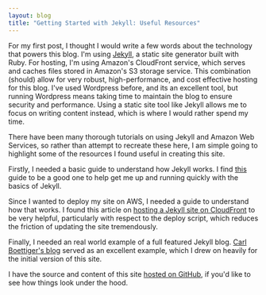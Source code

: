 ```yaml
---
layout: blog
title: "Getting Started with Jekyll: Useful Resources"
---
```


For my first post, I thought I would write a few words about the technology that powers this blog.  I'm using [Jekyll](https://github.com/mojombo/jekyll), a static site generator built with Ruby.  For hosting, I'm using Amazon's CloudFront service, which serves and caches files stored in Amazon's S3 storage service.  This combination (should) allow for very robust, high-performance, and cost effective hosting for this blog. I've used Wordpress before, and its an excellent tool, but running Wordpress means taking time to maintain the blog to ensure security and performance.  Using a static site tool like Jekyll allows me to focus on writing content instead, which is where I would rather spend my time.

There have been many thorough tutorials on using Jekyll and Amazon Web Services, so rather than attempt to recreate these here, I am simple going to highlight some of the resources I found useful in creating this site.

Firstly, I needed a basic guide to understand how Jekyll works.  I find [this](http://rubysource.com/zero-to-jekyll-in-20-minutes/) guide to be a good one to help get me up and running quickly with the basics of Jekyll.

Since I wanted to deploy my site on AWS, I needed a guide to understand how that works.  I found this article on [hosting a Jekyll site on CloudFront](http://iamnotaprogrammer.com/Jekyll-S3-Cloudfront-Aname-Root.html) to be very helpful, particularly with respect to the deploy script, which reduces the friction of updating the site tremendously.

Finally, I needed an real world example of a full featured Jekyll blog.  [Carl Boettiger's blog](https://github.com/cboettig/labnotebook) served as an excellent example, which I drew on heavily for the initial version of this site.  

I have the source and content of this site [hosted on GitHub](https://github.com/david-wilson/blog), if you'd like to see how things look under the hood.

